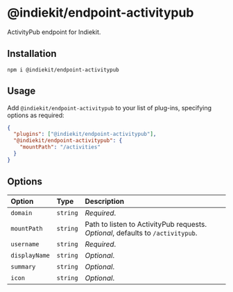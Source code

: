 # @indiekit/endpoint-activitypub

ActivityPub endpoint for Indiekit.

## Installation

`npm i @indiekit/endpoint-activitypub`

## Usage

Add `@indiekit/endpoint-activitypub` to your list of plug-ins, specifying options as required:

```json
{
  "plugins": ["@indiekit/endpoint-activitypub"],
  "@indiekit/endpoint-activitypub": {
    "mountPath": "/activities"
  }
}
```

## Options

| Option        | Type     | Description                                                                     |
| :------------ | :------- | :------------------------------------------------------------------------------ |
| `domain`      | `string` | _Required_.                                                                     |
| `mountPath`   | `string` | Path to listen to ActivityPub requests. _Optional_, defaults to `/activitypub`. |
| `username`    | `string` | _Required_.                                                                     |
| `displayName` | `string` | _Optional_.                                                                     |
| `summary`     | `string` | _Optional_.                                                                     |
| `icon`        | `string` | _Optional_.                                                                     |
